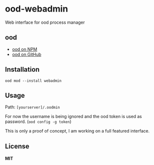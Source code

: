 # ood-webadmin
Web interface for ood process manager


## ood
* [ood on NPM](https://npmjs.org/package/ood)
* [ood on GitHub](https://github.com/anatolsommer/ood)


## Installation
`ood mod --install webadmin`


## Usage
Path: `[yourserver]/.oodmin`

For now the username is being ignored and the ood token is used as password. (`ood config -g token`)

This is only a proof of concept, I am working on a full featured interface.


## License
#### MIT
